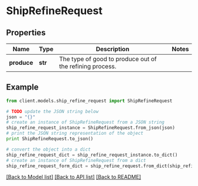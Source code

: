 # ShipRefineRequest


## Properties

Name | Type | Description | Notes
------------ | ------------- | ------------- | -------------
**produce** | **str** | The type of good to produce out of the refining process. | 

## Example

```python
from client.models.ship_refine_request import ShipRefineRequest

# TODO update the JSON string below
json = "{}"
# create an instance of ShipRefineRequest from a JSON string
ship_refine_request_instance = ShipRefineRequest.from_json(json)
# print the JSON string representation of the object
print ShipRefineRequest.to_json()

# convert the object into a dict
ship_refine_request_dict = ship_refine_request_instance.to_dict()
# create an instance of ShipRefineRequest from a dict
ship_refine_request_form_dict = ship_refine_request.from_dict(ship_refine_request_dict)
```
[[Back to Model list]](../README.md#documentation-for-models) [[Back to API list]](../README.md#documentation-for-api-endpoints) [[Back to README]](../README.md)


